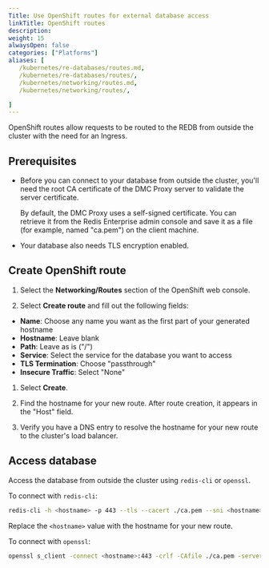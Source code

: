 ```yaml
---
Title: Use OpenShift routes for external database access
linkTitle: OpenShift routes
description:  
weight: 15
alwaysOpen: false
categories: ["Platforms"]
aliases: [
   /kubernetes/re-databases/routes.md,
   /kubernetes/re-databases/routes/,
   /kubernetes/networking/routes.md,
   /kubernetes/networking/routes/,

]
---
```


OpenShift routes allow requests to be routed to the REDB from outside the cluster with the need for an Ingress.

## Prerequisites

- Before you can connect to your database from outside the cluster, you'll need the root CA certificate of the DMC Proxy server to validate the server certificate.

  By default, the DMC Proxy uses a self-signed certificate.  You can retrieve it from the Redis Enterprise admin console and save it as a file (for example, named "ca.pem") on the client machine.

- Your database also needs TLS encryption enabled.


## Create OpenShift route

1. Select the **Networking/Routes** section of the OpenShift web console.

1. Select **Create route** and fill out the following fields:

  - **Name**: Choose any name you want as the first part of your generated hostname
  - **Hostname**: Leave blank
  - **Path**: Leave as is ("/")
  - **Service**: Select the service for the database you want to access
  - **TLS Termination**: Choose "passthrough"
  - **Insecure Traffic**: Select "None"

1. Select **Create**.

1. Find the hostname for your new route. After route creation, it appears in the "Host" field.

1. Verify you have a DNS entry to resolve the hostname for your new route to the cluster's load balancer.

## Access database

Access the database from outside the cluster using `redis-cli` or `openssl`.

To connect with `redis-cli`:
  
  ```sh
  redis-cli -h <hostname> -p 443 --tls --cacert ./ca.pem --sni <hostname>
  ```

Replace the `<hostname>` value with the hostname for your new route.

To connect with `openssl`:

  ```sh
  openssl s_client -connect <hostname>:443 -crlf -CAfile ./ca.pem -servername <hostname>
  ```


